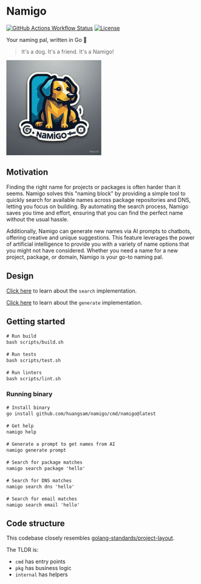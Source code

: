 # Namigo

[![GitHub Actions Workflow Status](https://img.shields.io/github/actions/workflow/status/huangsam/namigo/ci.yml)](https://github.com/huangsam/namigo/actions)
[![License](https://img.shields.io/github/license/huangsam/namigo)](https://github.com/huangsam/namigo/blob/main/LICENSE)

Your naming pal, written in Go 🐶

> It's a dog. It's a friend. It's a Namigo!

<img src="./images/namigo.jpeg" alt="Namigo" width="250px" />

## Motivation

Finding the right name for projects or packages is often harder than it seems.
Namigo solves this "naming block" by providing a simple tool to quickly search
for available names across package repositories and DNS, letting you focus on
building. By automating the search process, Namigo saves you time and
effort, ensuring that you can find the perfect name without the usual hassle.

Additionally, Namigo can generate new names via AI prompts to chatbots, offering
creative and unique suggestions. This feature leverages the power of artificial
intelligence to provide you with a variety of name options that you might not have
considered. Whether you need a name for a new project, package, or domain, Namigo
is your go-to naming pal.

## Design

[Click here](docs/search_approach.md) to learn about the `search` implementation.

[Click here](docs/generate_approach.md) to learn about the `generate` implementation.

## Getting started

```shell
# Run build
bash scripts/build.sh

# Run tests
bash scripts/test.sh

# Run linters
bash scripts/lint.sh
```

### Running binary

```shell
# Install binary
go install github.com/huangsam/namigo/cmd/namigo@latest

# Get help
namigo help

# Generate a prompt to get names from AI
namigo generate prompt

# Search for package matches
namigo search package 'hello'

# Search for DNS matches
namigo search dns 'hello'

# Search for email matches
namigo search email 'hello'
```

## Code structure

This codebase closely resembles [golang-standards/project-layout].

The TLDR is:

- `cmd` has entry points
- `pkg` has business logic
- `internal` has helpers

[golang-standards/project-layout]: https://github.com/golang-standards/project-layout

